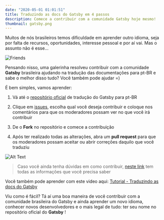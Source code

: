 ```yaml
---
date: "2020-05-01 01:01:51"
title: Traduzindo as docs do Gatsby em 4 passos
description: Comece a contribuir com a comunidade Gatsby hoje mesmo!
thumbnail: gatsby.png
---
```


Muitos de nós brasileiros temos dificuldade em aprender outro idioma, seja por falta de recursos, oportunidades, interesse pessoal e por aí vai. Mas o assunto não é esse...

![Friends](https://dev-to-uploads.s3.amazonaws.com/i/y8y7ay8ex2lqzjhlcp7q.gif)

Pensando nisso, uma galerinha resolveu contribuir com a comunidade **Gatsby** brasileira ajudando na tradução das documentações para pt-BR e sabe o melhor disso tudo? Você também pode ajudar =)

É bem simples, vamos aprender:

1. Vá até o [repositório oficial](https://github.com/gatsbyjs/gatsby-pt-BR) de tradução do Gatsby para pt-BR

2. Clique em [issues](https://github.com/gatsbyjs/gatsby-pt-BR/issues), escolha qual você deseja contribuir e coloque nos comentários para que os moderadores possam ver no que você irá contribuir

3. De o **Fork** no repositório e comece a contribuição

4. Após ter realizado todas as alterações, abra um **pull request** para que os moderadores possam aceitar ou abrir correções daquilo que você traduziu

![Alt Text](https://dev-to-uploads.s3.amazonaws.com/i/dveali2r08si9wzswnfo.gif)

> Caso você ainda tenha dúvidas em como contribuir, [neste link](https://github.com/gatsbyjs/gatsby-pt-BR/blob/master/CONTRIBUTING.md) tem todas as informações que você precisa saber

Você também pode aprender com este video aqui: [Tutorial - Traduzindo as docs do Gatsby](https://drive.google.com/file/d/1cmwL_yJHYtHoCrlBGM7zZaBvSlrTVsg0/view?usp=sharing)

Viu como é fácil? Tá aí uma boa maneira de você contribuir com a comunidade brasileira do Gatsby e ainda aprender um novo idioma, conhecer novos desenvolvedores e o mais legal de tudo: ter seu nome no repositório oficial do **Gatsby** !
